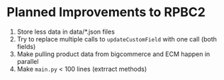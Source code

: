 # Planned Improvements to RPBC2

1. Store less data in data/*.json files
2. Try to replace multiple calls to `updateCustomField` with one call (both fields)
3. Make pulling product data from bigcommerce and ECM happen in parallel
4. Make `main.py` < 100 lines (extrract methods)